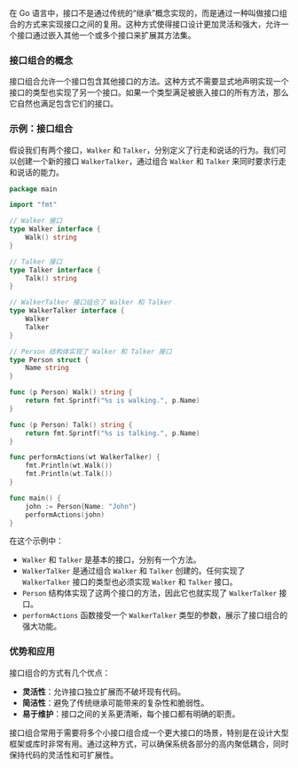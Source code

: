 在 Go 语言中，接口不是通过传统的“继承”概念实现的，而是通过一种叫做接口组合的方式来实现接口之间的复用。这种方式使得接口设计更加灵活和强大，允许一个接口通过嵌入其他一个或多个接口来扩展其方法集。

### 接口组合的概念

接口组合允许一个接口包含其他接口的方法。这种方式不需要显式地声明实现一个接口的类型也实现了另一个接口。如果一个类型满足被嵌入接口的所有方法，那么它自然也满足包含它们的接口。

### 示例：接口组合

假设我们有两个接口，`Walker` 和 `Talker`，分别定义了行走和说话的行为。我们可以创建一个新的接口 `WalkerTalker`，通过组合 `Walker` 和 `Talker` 来同时要求行走和说话的能力。

```go
package main

import "fmt"

// Walker 接口
type Walker interface {
    Walk() string
}

// Talker 接口
type Talker interface {
    Talk() string
}

// WalkerTalker 接口组合了 Walker 和 Talker
type WalkerTalker interface {
    Walker
    Talker
}

// Person 结构体实现了 Walker 和 Talker 接口
type Person struct {
    Name string
}

func (p Person) Walk() string {
    return fmt.Sprintf("%s is walking.", p.Name)
}

func (p Person) Talk() string {
    return fmt.Sprintf("%s is talking.", p.Name)
}

func performActions(wt WalkerTalker) {
    fmt.Println(wt.Walk())
    fmt.Println(wt.Talk())
}

func main() {
    john := Person{Name: "John"}
    performActions(john)
}
```

在这个示例中：

-   `Walker` 和 `Talker` 是基本的接口，分别有一个方法。
-   `WalkerTalker` 是通过组合 `Walker` 和 `Talker` 创建的。任何实现了 `WalkerTalker` 接口的类型也必须实现 `Walker` 和 `Talker` 接口。
-   `Person` 结构体实现了这两个接口的方法，因此它也就实现了 `WalkerTalker` 接口。
-   `performActions` 函数接受一个 `WalkerTalker` 类型的参数，展示了接口组合的强大功能。

### 优势和应用

接口组合的方式有几个优点：

-   **灵活性**：允许接口独立扩展而不破坏现有代码。
-   **简洁性**：避免了传统继承可能带来的复杂性和脆弱性。
-   **易于维护**：接口之间的关系更清晰，每个接口都有明确的职责。

接口组合常用于需要将多个小接口组合成一个更大接口的场景，特别是在设计大型框架或库时非常有用。通过这种方式，可以确保系统各部分的高内聚低耦合，同时保持代码的灵活性和可扩展性。
